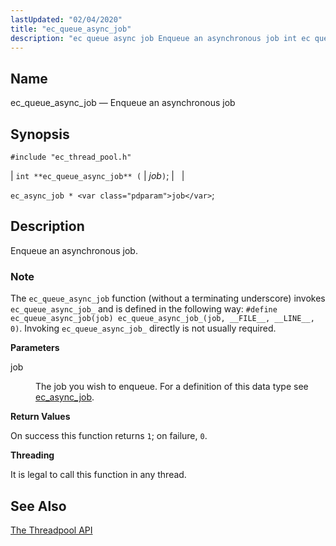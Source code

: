 ```yaml
---
lastUpdated: "02/04/2020"
title: "ec_queue_async_job"
description: "ec queue async job Enqueue an asynchronous job int ec queue async job job ec async job job Enqueue an asynchronous job The ec queue async job function without a terminating underscore invokes ec queue async job and is defined in the following way define ec queue async job job..."
---
```


<a name="apis.ec_queue_async_job_"></a> 
## Name

ec_queue_async_job — Enqueue an asynchronous job

## Synopsis

`#include "ec_thread_pool.h"`

| `int **ec_queue_async_job** (` | <var class="pdparam">job</var>`)`; |   |

`ec_async_job * <var class="pdparam">job</var>`;<a name="idp63292192"></a> 
## Description

Enqueue an asynchronous job.

### Note

The `ec_queue_async_job` function (without a terminating underscore) invokes `ec_queue_async_job_` and is defined in the following way: `#define ec_queue_async_job(job) ec_queue_async_job_(job, __FILE__, __LINE__, 0)`. Invoking `ec_queue_async_job_` directly is not usually required.

**<a name="idp63296272"></a> Parameters**

<dl class="variablelist">

<dt>job</dt>

<dd>

The job you wish to enqueue. For a definition of this data type see [ec_async_job](/momentum/3/3-api/structs-ec-async-job).

</dd>

</dl>

**<a name="idp63299776"></a> Return Values**

On success this function returns `1`; on failure, `0`.

**<a name="idp63301600"></a> Threading**

It is legal to call this function in any thread.

<a name="idp63303024"></a> 
## See Also

[The Threadpool API](/momentum/3/3-api/arch-primary-apis#arch.threadpool)